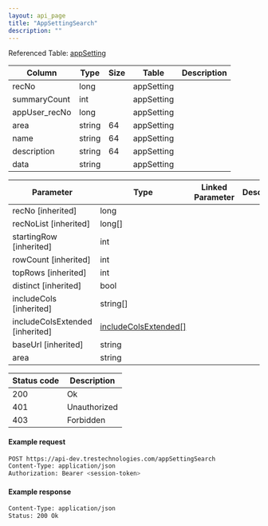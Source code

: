 ```yaml
---
layout: api_page
title: "AppSettingSearch"
description: ""
---
```




Referenced Table: [appSetting](/appSetting)

| Column | Type | Size | Table | Description |
| ------ | ---- | ---- | ----- | ----------- |
| recNo | long |  | appSetting | 
| summaryCount | int |  | appSetting | 
| appUser_recNo | long |  | appSetting | 
| area | string | 64 | appSetting | 
| name | string | 64 | appSetting | 
| description | string | 64 | appSetting | 
| data | string |  | appSetting | 

| Parameter | Type | Linked Parameter | Description |
| --------- | ---- | ---------------- | ----------- |
| recNo [inherited] | long |  | 
| recNoList [inherited] | long[] |  | 
| startingRow [inherited] | int |  | 
| rowCount [inherited] | int |  | 
| topRows [inherited] | int |  | 
| distinct [inherited] | bool |  | 
| includeCols [inherited] | string[] |  | 
| includeColsExtended [inherited] | [includeColsExtended[]](/includeColsExtended) |  | 
| baseUrl [inherited] | string |  | 
| area | string |  | 

| Status code | Description |
| ----------- | ----------- |
| 200 | Ok |
| 401 | Unauthorized |
| 403 | Forbidden |

#### Example request
```sh
POST https://api-dev.trestechnologies.com/appSettingSearch
Content-Type: application/json
Authorization: Bearer <session-token>
```

#### Example response
```sh
Content-Type: application/json
Status: 200 Ok
```

